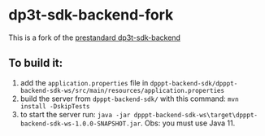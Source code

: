 # dp3t-sdk-backend-fork

This is a fork of the [prestandard dp3t-sdk-backend](https://github.com/DP-3T/dp3t-sdk-backend)

## To build it:
1. add the `application.properties` file in `dpppt-backend-sdk/dpppt-backend-sdk-ws/src/main/resources/application.properties`
2. build the server from `dpppt-backend-sdk/` with this command: `mvn install -DskipTests`
3. to start the server run: `java -jar dpppt-backend-sdk-ws\target\dpppt-backend-sdk-ws-1.0.0-SNAPSHOT.jar`. Obs: you must use Java 11.
